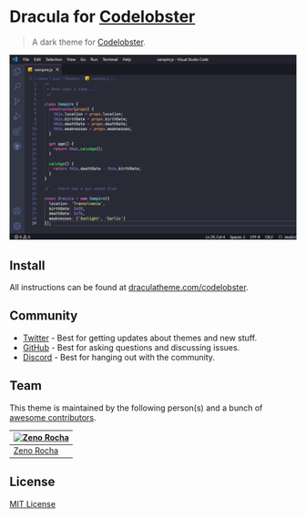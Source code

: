 # Dracula for [Codelobster](https://codelobster.com)

> A dark theme for [Codelobster](https://codelobster.com).

![Screenshot](./screenshot.png)

## Install

All instructions can be found at [draculatheme.com/codelobster](https://draculatheme.com/codelobster).

## Community

* [Twitter](https://twitter.com/draculatheme) - Best for getting updates about themes and new stuff.
* [GitHub](https://github.com/dracula/dracula-theme/discussions) - Best for asking questions and discussing issues.
* [Discord](https://draculatheme.com/discord-invite) - Best for hanging out with the community.

## Team

This theme is maintained by the following person(s) and a bunch of [awesome contributors](https://github.com/dracula/foobar/graphs/contributors).

[![Zeno Rocha](https://github.com/fahrurozi.png?size=100)](https://github.com/fahrurozi) |
--- |
[Zeno Rocha](https://github.com/fahrurozi) |

## License

[MIT License](./LICENSE)
